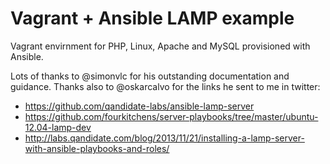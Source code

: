 # Vagrant + Ansible LAMP example

Vagrant envirnment for PHP, Linux, Apache and MySQL provisioned with Ansible.


Lots of thanks to @simonvlc for his outstanding documentation and guidance.
Thanks also to @oskarcalvo for the links he sent to me in twitter:

- https://github.com/qandidate-labs/ansible-lamp-server
- https://github.com/fourkitchens/server-playbooks/tree/master/ubuntu-12.04-lamp-dev
- http://labs.qandidate.com/blog/2013/11/21/installing-a-lamp-server-with-ansible-playbooks-and-roles/
